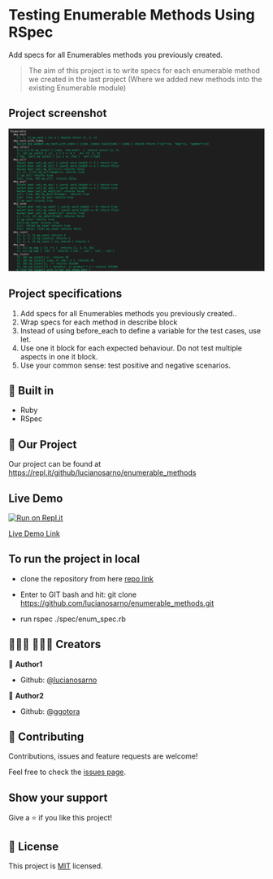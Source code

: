 # Testing Enumerable Methods Using RSpec
Add specs for all Enumerables methods you previously created.
> The aim of this project is to write specs for each enumerable method we created in the last project (Where we added new methods into the existing Enumerable module)

## Project screenshot
<img alt="Demonstration" src="enum_rspec.png"/>


## Project specifications
1. Add specs for all Enumerables methods you previously created..
2. Wrap specs for each method in describe block
3. Instead of using before_each to define a variable for the test cases, use let.
4. Use one it block for each expected behaviour. Do not test multiple aspects in one it block.
5. Use your common sense: test positive and negative scenarios.

## 🔨 Built in

- Ruby
- RSpec
## 🚀 Our Project

Our project can be found at https://repl.it/github/lucianosarno/enumerable_methods
## Live Demo
[![Run on Repl.it](https://repl.it/badge/github/lucianosarno/enumerable_methods)](https://repl.it/github/lucianosarno/enumerable_methods)


[Live Demo Link](https://repl.it/github/lucianosarno/enumerable_methods)


## To run the project in local

- clone the repository from here [repo link](https://github.com/lucianosarno/enumerable_methods.git)

- Enter to GIT bash and hit: git clone https://github.com/lucianosarno/enumerable_methods.git

- run rspec ./spec/enum_spec.rb

## 👨🏽‍💻 👨🏿‍💻 Creators

👤 **Author1**

- Github: [@lucianosarno](https://github.com/lucianosarno)

👤 **Author2**

- Github: [@ggotora](https://github.com/ggotora)

## 🤝 Contributing

Contributions, issues and feature requests are welcome!

Feel free to check the [issues page](https://github.com/lucianosarno/enumerable_methods/issues/2).

## Show your support

Give a ⭐️ if you like this project!

## 📝 License

This project is [MIT](LICENSE) licensed.